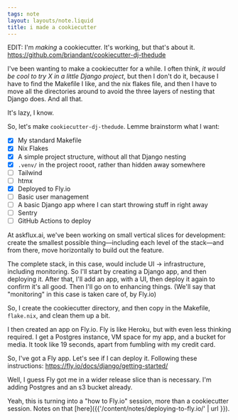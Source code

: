 ```yaml
---
tags: note
layout: layouts/note.liquid
title: i made a cookiecutter
---
```


EDIT: I'm *making* a cookiecutter.  It's working, but that's about it. <https://github.com/briandant/cookiecutter-dj-thedude>

I've been wanting to make a cookiecutter for a while.  I often think, *it would be cool to try X in a little Django project*, but then I don't do it, because I have to find the Makefile I like, and the nix flakes file, and then I have to move all the directories around to avoid the three layers of nesting that Django does.  And all that.

It's lazy, I know.

So, let's make `cookiecutter-dj-thedude`.  Lemme brainstorm what I want:

- [x] My standard Makefile
- [x] Nix Flakes
- [x] A simple project structure, without all that Django nesting
- [x] `.venv/` in the project rooot, rather than hidden away somewhere
- [ ] Tailwind
- [ ] htmx
- [x] Deployed to Fly.io
- [ ] Basic user management
- [ ] A basic Django app where I can start throwing stuff in right away
- [ ] Sentry
- [ ] GitHub Actions to deploy

At askflux.ai, we've been working on small vertical slices for development: create the smallest possible thing—including each level of the stack—and from there, move horizontally to build out the feature.

The complete stack, in this case, would include UI -> infrastructure, including monitoring.  So I'll start by creating a Django app, and then deploying it.  After that, I'll add an app, with a UI, then deploy it again to confirm it's all good.  Then I'll go on to enhancing things.  (We'll say that "monitoring" in this case is taken care of, by Fly.io)

So, I create the cookiecutter directory, and then copy in the Makefile, `flake.nix`, and clean them up a bit.  

I then created an app on Fly.io.  Fly is like Heroku, but with even less thinking required.  I get a Postgres instance, VM space for my app, and a bucket for media.  It took like 19 seconds, apart from fumbling with my credit card.

So, I've got a Fly app.  Let's see if I can deploy it.  Following these instructions: <https://fly.io/docs/django/getting-started/>

Well, I guess Fly got me in a wider release slice than is necessary.  I'm adding Postgres and an s3 bucket already.  

Yeah, this is turning into a "how to Fly.io" session, more than a cookiecutter session.  Notes on that [here]({{'/content/notes/deploying-to-fly.io/' | url }}).
